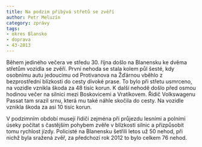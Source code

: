 ```yaml
---
title: Na podzim přibývá střetů se zvěří
author: Petr Meluzín
category: zprávy
tags:
- okres Blansko
- doprava
- 43-2013
---
```


Během jediného večera ve středu 30. října došlo na Blanensku ke dvěma střetům vozidla se zvěří. První nehoda se stala kolem půl šesté, kdy osobnímu autu jedoucímu od Protivanova na Žďárnou vběhlo z bezprostřední blízkosti do cesty divoké prase. To bylo při střetu usmrceno, na vozidle vznikla škoda za 48 tisíc korun. K další nehodě došlo před osmou hodinou večer na silnici mezi Boskovicemi a Vratíkovem. Řidič Volkswagenu Passat tam srazil srnu, která mu také náhle skočila do cesty. Na vozidle vznikla škoda za asi 10 tisíc korun. 

V podzimním období musejí řidiči zejména při průjezdu lesními a polními úseky počítat s častějším pohybem zvěře v blízkosti silnic a přizpůsobit tomu rychlost jízdy. Policisté na Blanensku šetřili letos už 50 nehod, při nichž byla sražená zvěř, za předchozí rok 2012 to bylo celkem 76 nehod.

